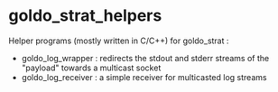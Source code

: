 # goldo_strat_helpers
Helper programs (mostly written in C/C++) for goldo_strat :
 * goldo_log_wrapper : redirects the stdout and stderr streams of the "payload" towards a multicast socket
 * goldo_log_receiver : a simple receiver for multicasted log streams

